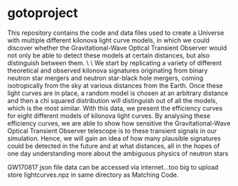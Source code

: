 # gotoproject

This repository contains the code and data files used to create a Universe with multiple different kilonova light curve models, in which we could discover whether the Gravitational-Wave Optical Transient Observer would not only be able to detect these models at certain distances, but also distinguish between them. 
\\
\\
We start by replicating a variety of different theoretical and observed kilonova signatures originating from binary neutron star mergers and neutron star-black hole mergers, coming isotropically from the sky at various distances from the Earth. Once these light curves are in place, a random model is chosen at an arbitrary distance and then a chi squared distribution will distinguish out of all the models, which is the most similar. With this data, we present the efficiency curves for eight different models of kilonova light curves. By analysing these efficiency curves, we are able to show how sensitive the Gravitational-Wave Optical Transient Observer telescope is to these transient signals in our simulation. Hence, we will gain an idea of how many plausible signatures could be detected in the future and at what distances, all in the hopes of one day understanding more about the ambiguous physics of neutron stars

GW170817 json file data can be accessed via internet...too big to upload
store lightcurves.npz in same directory as Matching Code.
